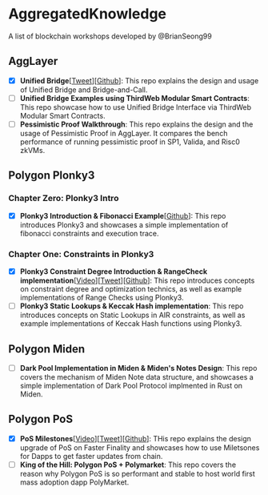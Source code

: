 # AggregatedKnowledge
A list of blockchain workshops developed by @BrianSeong99

## AggLayer
- [x] **Unified Bridge**[[Tweet](https://x.com/BrianSeong99/status/1857518126633816175)][[Github](https://github.com/BrianSeong99/AggLayer_UnifiedBridge)]: This repo explains the design and usage of Unified Bridge and Bridge-and-Call.
- [ ] **Unified Bridge Examples using ThirdWeb Modular Smart Contracts**: This repo showcase how to use Unified Bridge Interface via ThirdWeb Modular Smart Contracts.
- [ ] **Pessimistic Proof Walkthrough**: This repo explains the design and the usage of Pessimistic Proof in AggLayer. It compares the bench performance of running pessimistic proof in SP1, Valida, and Risc0 zkVMs.

## Polygon Plonky3
### Chapter Zero: Plonky3 Intro
- [x] **Plonky3 Introduction & Fibonacci Example**[[Github](https://github.com/BrianSeong99/Plonky3_Intro_and_Fibonacci)]: This repo introduces Plonky3 and showcases a simple implementation of fibonacci constraints and execution trace.
### Chapter One: Constraints in Plonky3
- [x] **Plonky3 Constraint Degree Introduction & RangeCheck implementation**[[Video](https://www.youtube.com/watch?v=ifMXu8AL8_E)][[Tweet](https://x.com/0xPolygonFdn/status/1846747684348010609)][[Github](https://github.com/BrianSeong99/Plonky3_ConstraintDegree_and_RangeCheck)]: This repo introduces concepts on constraint degree and optimization technics, as well as example implementations of Range Checks using Plonky3.
- [ ] **Plonky3 Static Lookups & Keccak Hash implementation**: This repo introduces concepts on Static Lookups in AIR constraints, as well as example implementations of Keccak Hash functions using Plonky3.

## Polygon Miden
- [ ] **Dark Pool Implementation in Miden & Miden's Notes Design**: This repo covers the mechanism of Miden Note data structure, and showcases a simple implementation of Dark Pool Protocol implmented in Rust on Miden.

## Polygon PoS
- [x] **PoS Milestones**[[Video](https://www.youtube.com/watch?v=BEuEwF5lBEc)][[Tweet](https://x.com/0xPolygon/status/1836786281948283342)][[Github](https://github.com/BrianSeong99/Polygon-PoS-Milestones_Tutorial)]: THis repo explains the design upgrade of PoS on Faster Finality and showcases how to use Miletsones for Dapps to get faster updates from chain.
- [ ] **King of the Hill: Polygon PoS + Polymarket**: This repo covers the reason why Polygon PoS is so performant and stable to host world first mass adoption dapp PolyMarket.
